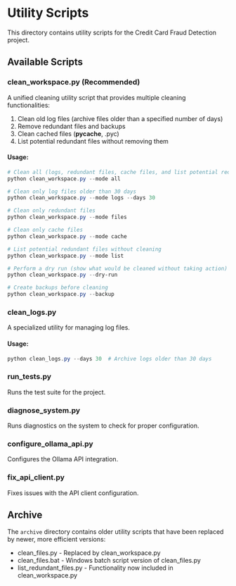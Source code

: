 # Utility Scripts

This directory contains utility scripts for the Credit Card Fraud Detection project.

## Available Scripts

### clean_workspace.py (Recommended)
A unified cleaning utility script that provides multiple cleaning functionalities:

1. Clean old log files (archive files older than a specified number of days)
2. Remove redundant files and backups
3. Clean cached files (__pycache__, .pyc)
4. List potential redundant files without removing them

#### Usage:
```powershell
# Clean all (logs, redundant files, cache files, and list potential redundancies)
python clean_workspace.py --mode all

# Clean only log files older than 30 days
python clean_workspace.py --mode logs --days 30

# Clean only redundant files
python clean_workspace.py --mode files

# Clean only cache files
python clean_workspace.py --mode cache

# List potential redundant files without cleaning
python clean_workspace.py --mode list

# Perform a dry run (show what would be cleaned without taking action)
python clean_workspace.py --dry-run

# Create backups before cleaning
python clean_workspace.py --backup
```

### clean_logs.py
A specialized utility for managing log files.

#### Usage:
```powershell
python clean_logs.py --days 30  # Archive logs older than 30 days
```

### run_tests.py
Runs the test suite for the project.

### diagnose_system.py
Runs diagnostics on the system to check for proper configuration.

### configure_ollama_api.py
Configures the Ollama API integration.

### fix_api_client.py
Fixes issues with the API client configuration.

## Archive

The `archive` directory contains older utility scripts that have been replaced by newer, more efficient versions:

- clean_files.py - Replaced by clean_workspace.py
- clean_files.bat - Windows batch script version of clean_files.py
- list_redundant_files.py - Functionality now included in clean_workspace.py
